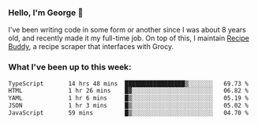 ### Hello, I'm George 👋

I've been writing code in some form or another since I was about 8 years old, and recently made it my full-time job. On top of this, I maintain [Recipe Buddy](https://github.com/georgegebbett/recipe-buddy), a recipe scraper that interfaces with Grocy.  

<!--
**georgegebbett/georgegebbett** is a ✨ _special_ ✨ repository because its `README.md` (this file) appears on your GitHub profile.

Here are some ideas to get you started:

- 🔭 I’m currently working on ...
- 🌱 I’m currently learning ...
- 👯 I’m looking to collaborate on ...
- 🤔 I’m looking for help with ...
- 💬 Ask me about ...
- 📫 How to reach me: ...
- 😄 Pronouns: ...
- ⚡ Fun fact: ...
-->

### What I've been up to this week:
<!--START_SECTION:waka-->

```txt
TypeScript       14 hrs 48 mins  █████████████████▒░░░░░░░   69.73 %
HTML             1 hr 26 mins    █▓░░░░░░░░░░░░░░░░░░░░░░░   06.82 %
YAML             1 hr 6 mins     █▒░░░░░░░░░░░░░░░░░░░░░░░   05.19 %
JSON             1 hr 3 mins     █▒░░░░░░░░░░░░░░░░░░░░░░░   05.02 %
JavaScript       59 mins         █▒░░░░░░░░░░░░░░░░░░░░░░░   04.70 %
```

<!--END_SECTION:waka-->

